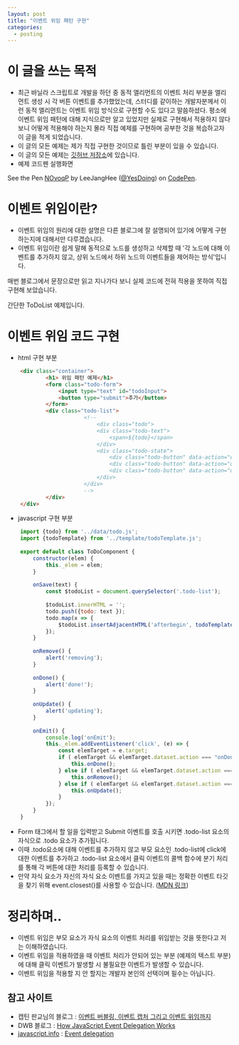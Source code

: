 ```yaml
---
layout: post
title: "이벤트 위임 패턴 구현"
categories:
  - posting
---
```



# 이 글을 쓰는 목적

- 최근 바닐라 스크립트로 개발을 하던 중 동적 엘리먼트의 이벤트 처리 부분을 엘리먼트 생성 시 각 버튼 이벤트를 추가했었는데, 스터디를 같이하는 개발자분께서 이런 동적 엘리먼트는 이벤트 위임 방식으로 구현할 수도 있다고 말씀하셨다. 평소에 이벤트 위임 패턴에 대해 지식으로만 알고 있었지만 실제로 구현해서 적용하지 않다 보니 어떻게 적용해야 하는지 몰라 직접 예제를 구현하며 공부한 것을 복습하고자 이 글을 적게 되었습니다.
- 이 글의 모든 예제는 제가 직접 구현한 것이므로 틀린 부분이 있을 수 있습니다.
- 이 글의 모든 예제는 [깃허브 저장소](https://github.com/Yesdoing/js_event_delegation)에 있습니다.
- 예제 코드펜 실행화면 
<p data-height="327" data-theme-id="0" data-slug-hash="NOvoqP" data-default-tab="result" data-user="YesDoing" data-pen-title="NOvoqP" class="codepen">See the Pen <a href="https://codepen.io/YesDoing/pen/NOvoqP/">NOvoqP</a> by LeeJangHee (<a href="https://codepen.io/YesDoing">@YesDoing</a>) on <a href="https://codepen.io">CodePen</a>.</p>
<script async src="https://static.codepen.io/assets/embed/ei.js"></script>


# 이벤트 위임이란?

- 이벤트 위임의 원리에 대한 설명은 다른 블로그에 잘 설명되어 있기에 어떻게 구현하는지에 대해서만 다루겠습니다.
- 이벤트 위임이란 쉽게 말해 동적으로 노드를 생성하고 삭제할 때 '각 노드에 대해 이벤트를 추가하지 않고, 상위 노드에서 하위 노드의 이벤트들을 제어하는 방식'입니다.

매번 블로그에서 문장으로만 읽고 지나가다 보니 실제 코드에 전혀 적용을 못하여 직접 구현해 보았습니다.

간단한 ToDoList 예제입니다.

# 이벤트 위임 코드 구현

- html 구현 부분
```html
    <div class="container">
            <h1> 위임 패턴 예제</h1>
            <form class="todo-form">
                <input type="text" id="todoInput">
                <button type="submit">추가</button>
            </form>
            <div class="todo-list">
    					<!--
    						<div class="todo">
    				        <div class="todo-text">
    				            <span>${todo}</span>
    				        </div>
    				        <div class="todo-state">
    				            <div class="todo-button" data-action="onDone">done</div>
    				            <div class="todo-button" data-action="onRemove">remove</div>
    				            <div class="todo-button" data-action="onUpdate">update</div>
    				        </div>
    				    </div>
    					-->
            </div>
    </div>
```
- javascript 구현 부분
```javascript
    import {todo} from '../data/todo.js';
    import {todoTemplate} from '../template/todoTemplate.js';
    
    export default class ToDoComponent {
        constructor(elem) {
            this._elem = elem;
        }
    
        onSave(text) {
            const $todoList = document.querySelector('.todo-list');
    
            $todoList.innerHTML = '';
            todo.push({todo: text });
            todo.map(x => {
                $todoList.insertAdjacentHTML('afterbegin', todoTemplate(x));
            });
        }
    
        onRemove() {
            alert('removing');
        }
    
        onDone() {
            alert('done!');
        }
    
        onUpdate() {
            alert('updating');
        }
    
        onEmit() {
            console.log('onEmit');
            this._elem.addEventListener('click', (e) => {
                const elemTarget = e.target;
                if ( elemTarget && elemTarget.dataset.action === "onDone" ) {
                    this.onDone();
                } else if ( elemTarget && elemTarget.dataset.action === "onRemove" ) {
                    this.onRemove();
                } else if ( elemTarget && elemTarget.dataset.action === "onUpdate" ) {
                    this.onUpdate();
                }
            });
        }
    }
```
- Form 태그에서 할 일을 입력받고 Submit 이벤트를 호출 시키면 .todo-list 요소의 자식으로 .todo 요소가 추가됩니다.
- 이때 .todo요소에 대해 이벤트를 추가하지 않고 부모 요소인 .todo-list에 click에 대한 이벤트를 추가하고 .todo-list 요소에서 클릭 이벤트의 콜백 함수에 분기 처리를 통해 각 버튼에 대한 처리를 등록할 수 있습니다.
- 만약 자식 요소가 자신의 자식 요소 이벤트를 가지고 있을 때는 정확한 이벤트 타깃을 찾기 위해 event.closest()를 사용할 수 있습니다. ([MDN 링크](https://developer.mozilla.org/en-US/docs/Web/API/Element/closest))

# 정리하며..

- 이벤트 위임은 부모 요소가 자식 요소의 이벤트 처리를 위임받는 것을 뜻한다고 저는 이해하였습니다.
- 이벤트 위임을 적용하였을 때 이벤트 처리가 안되어 있는 부분 (예제의 텍스트 부분)에 대해 클릭 이벤트가 발생할 시 불필요한 이벤트가 발생할 수 있습니다.
- 이벤트 위임을 적용할 지 안 할지는 개발자 본인의 선택이며 필수는 아닙니다.

## 참고 사이트

- 캡틴 판교님의 블로그 : [이벤트 버블링, 이벤트 캡처 그리고 이벤트 위임까지](https://joshua1988.github.io/web-development/javascript/event-propagation-delegation/#%EC%9D%B4%EB%B2%A4%ED%8A%B8-%EC%9C%84%EC%9E%84---event-delegation)
- DWB 블로그 : [How JavaScript Event Delegation Works](https://davidwalsh.name/event-delegate)
- [javascript.info](http://javascript.info) : [Event delegation](https://javascript.info/event-delegation)
